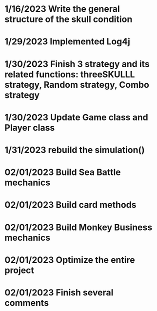 # 1/16/2023 Write the general structure of the skull condition
# 1/29/2023 Implemented Log4j
# 1/30/2023 Finish 3 strategy and its related functions: threeSKULLL strategy, Random strategy, Combo strategy
# 1/30/2023 Update Game class and Player class 
# 1/31/2023 rebuild the simulation()
# 02/01/2023 Build Sea Battle mechanics
# 02/01/2023 Build card methods
# 02/01/2023 Build Monkey Business mechanics
# 02/01/2023 Optimize the entire project
# 02/01/2023 Finish several comments
